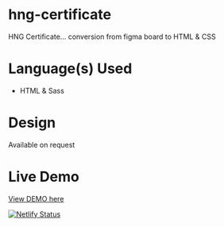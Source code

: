 # hng-certificate
HNG Certificate... conversion from figma board to HTML & CSS

# Language(s) Used
- HTML & Sass

# Design

Available on request

# Live Demo

<a href="https://hng-cert.netlify.app/">View DEMO here</a>

[![Netlify Status](https://api.netlify.com/api/v1/badges/be902cb6-9c96-4726-9780-463ecaaf73fa/deploy-status)](https://app.netlify.com/sites/hng-cert/deploys)
